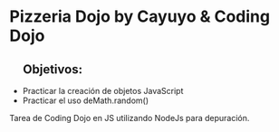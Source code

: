# Pizzeria Dojo by Cayuyo & Coding Dojo

<ul>
    <h2>Objetivos:</h2>
    <li>Practicar la creación de objetos JavaScript</li>
    <li>Practicar el uso deMath.random()</li>
</ul>

Tarea de Coding Dojo en JS utilizando NodeJs para depuración.
